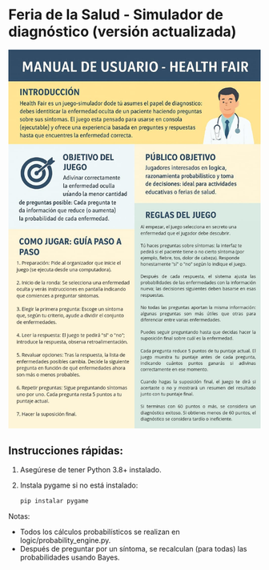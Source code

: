 # Feria de la Salud - Simulador de diagnóstico (versión actualizada)

![Manual](Manual.jpg)

## Instrucciones rápidas:

1. Asegúrese de tener Python 3.8+ instalado.
2. Instala pygame si no está instalado:

   ```bash
   pip instalar pygame

Notas:

- Todos los cálculos probabilísticos se realizan en logic/probability_engine.py.
- Después de preguntar por un síntoma, se recalculan (para todas) las probabilidades usando Bayes.

